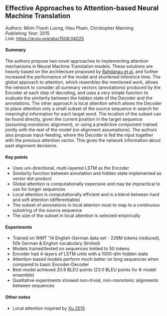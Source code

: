 ## Effective Approaches to Attention-based Neural Machine Translation
_Authors:_ Minh-Thanh Luong, Hieu Pham, Christopher Manning   
_Publishing Year:_  2015   
_Link:_ https://arxiv.org/abs/1508.04025   

#### Summary
The authors propose two novel approaches to implementing attention mechanisms in Neural Machine Translation models. These solutions are heavily based on the architecture proposed by [Bahdanau et al.](jointly-learn-to-align-and-translate.md) and further increased the performance of the model and shortened inference time. The global approach to attention, which resembles the mentioned work, allows the network to consider all summary vectors (annotations) produced by the Encoder at each step of decoding, and uses a very simple function to evaluate the similarity between the hidden state of the Decoder and the annotations. The other approach is local attention which allows the Decoder to place attention only a small subset of the source sequence in search for meaningful information for each target word. The location of the subset can be found directly, given the current position in the target sequence (assuming monotonic alignment), or using a predictive component trained jointly with the rest of the model (no alignment assumptions). The authors also propose input-feeding, where the Decoder is fed the input together with the previous attention vector. This gives the network information about past alignment decisions.

#### Key points
- Uses uni-directional, multi-layered LSTM as the Encoder
- Similarity function between annotation and hidden state implemented as vector dot-product
- Global attention is computationally expensive and may be impractical to use for longer sequences
- Local attention is computationally efficient and is a blend between hard and soft attention (differentiable)
- The subset of annotations in local attenion must to map to a continuous substring of the source sequence
- The size of the subset in local attention is selected empirically

#### Experiments
- Trained on WMT '14 English-German data set - 226M tokens (reduced), 50k German & English vocabulary (limited)
- Models trained/tested on sequences limited to 50 tokens
- Encoder had 4-layers of LSTM units with a 1000-dim hidden state
- Attention-based models perform much better on long sequences when compared to basic Encoder-Decoder
- Best model achieved 20.9 BLEU points (23.0 BLEU points for 8-model ensemble)
- Qualitative experiments showed non-trivial, non-monotonic alignments between sequences

#### Other notes
- Local attention inspired by [Xu 2015](https://arxiv.org/abs/1502.03044)
